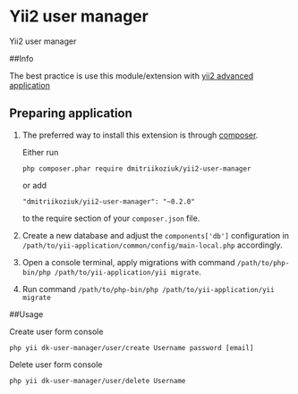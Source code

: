 Yii2 user manager
========================
Yii2 user manager

##Info

The best practice is use this module/extension with [yii2 advanced application](https://github.com/yiisoft/yii2-app-advanced/blob/master/docs/guide/start-installation.md)

## Preparing application

1. The preferred way to install this extension is through [composer](http://getcomposer.org/download/).

    Either run
    
    ```
    php composer.phar require dmitriikoziuk/yii2-user-manager
    ```
    
    or add
    
    ```
    "dmitriikoziuk/yii2-user-manager": "~0.2.0"
    ```
    
    to the require section of your `composer.json` file.

2. Create a new database and adjust the `components['db']` configuration in `/path/to/yii-application/common/config/main-local.php` accordingly.

3. Open a console terminal, apply migrations with command `/path/to/php-bin/php /path/to/yii-application/yii migrate`.

4. Run command `/path/to/php-bin/php /path/to/yii-application/yii migrate`

##Usage

Create user form console

```
php yii dk-user-manager/user/create Username password [email]
```

Delete user form console

```
php yii dk-user-manager/user/delete Username
```